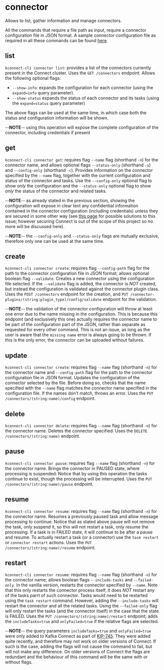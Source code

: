 # connector

Allows to list, gather information and manage connectors.

All the commands that require a file path as input, require a connector configuration file in JSON format. A sample connector configuration file as required in all these commands can be found [here](/samples-templates/connector-config-template.json).

## list

`kconnect-cli connector list`: provides a list of the connectors currently present in the Connect cluster. Uses the `GET /connectors` endpoint. Allows the following optional flags:

* `--show-info`: expands the configuration for each connector (using the `expand=info` query parameter). 
* `--show-status` expands the status of each connector and its tasks (using the `expand=status` query parameter)

The above flags can be used at the same time, in which case both the status and configuration information will be shown.

--**NOTE**-- using this operation will expose the complete configuration of the connector, including credentials if present

## get

`kconnect-cli connector get`: requires flag `--name` flag (shorthand `-n`) for the connector name, and allows optional flags `--status-only` (shorthand `-s`) and `--config-only` (shorthand `-c`). Provides information on the connector specified by the `--name` flag, together with the current configuration and status of the connector and tasks. Use the `--config-only` optional flag to show _only_ the configuration and the `--status-only` optional flag to show _only_ the status of the connector and related tasks. 

--**NOTE**-- as already stated in the previous section, showing the configuration will expose in clear text any confidential information contained in the connector configuration (including credentials) unless they are secured in some other way (see [this page](https://docs.confluent.io/platform/current/connect/security.html#externalizing-secrets) for possible solutions to this issue; however securing Connect is out of the scope of this project so no more will be discussed here).

--**NOTE**-- the `--config-only` and `--status-only` flags are mutually exclusive, therefore only one can be used at the same time.

## create

`kconnect-cli connector create`: requires flag `--config-path` flag for the path to the connector configuration file in JSON format; allows optional boolean flag `--validate`. Creates a new connector using the configuration file selected. If the `--validate` flag is added, the connector is _NOT_ created, but instead the configuration is validated against the connector plugin class. Uses the `POST /connectors` endpoint for the creation, and `PUT /connector-plugins/(string:plugin_type)/config/validate` endpoint for the validation.

--**NOTE**-- the validation of the connector configuration will throw at least one error due to the name missing in the configuration. This is because this endpoint (and exclusively this one) actually requires the connector name to be part of the configuration part of the JSON, rather than separate as requested for every other command. This is not an issue, as long as the user is aware that the `missing name` error is always going to be thrown. If this is the only error, the connector can be uploaded without failures.

## update

`kconnect-cli connector create`: requires flag `--name` flag (shorthand `-n`) for the connector name and `--config-path` flag for the path to the connector configuration file in JSON format. Updates the configuration of the connector selected by the file. Before doing so, checks that the name specified with the `--name` flag matches the connector name specified in the configuration file. If the names don't match, throws an error. Uses the `PUT /connectors/(string:name)/config` endpoint.

## delete

`kconnect-cli connector delete`: requires flag `--name` flag (shorthand `-n`) for the connector name. Deletes the connector specified. Uses the `DELETE /connectors/(string:name)` endpoint.

## pause

`kconnect-cli connector pause`: requires flag `--name` flag (shorthand `-n`) for the connector name. Brings the connector in PAUSED state, where processing is suspended. Notice that by using this operation the tasks continue to exist, though the processing will be interrupted. Uses the `PUT /connectors/(string:name)/pause` endpoint.

## resume

`kconnect-cli connector resume`: requires flag `--name` flag (shorthand `-n`) for the connector name. Resumes a previously paused task and allow message processing to continue. Notice that as stated above pause will not remove the task, only suspend it, so this will not restart a task, only resume the processing. If a task is in FAILED state, it will continue to be after a pause and resume. To actually restart a task (or a connector) use the `task restart` or `connector restart` actions. Uses the `PUT /connectors/(string:name)/resume` endpoint.

## restart

`kconnect-cli connector resume`: requires flag `--name` flag (shorthand `-n`) for the connector name; allows boolean flags `--include-tasks` and `--failed-only`. In the vanilla version, restarts the connector specified by `--name`. Note that this only restarts the connector process itself, it does _NOT_ restart any of the tasks parrt of such connector. Tasks would need to be restarted using the `task restart` command. However, adding the `--include-tasks` will restart the connector and all the related tasks. Using the `--failed-only` flag will only restart the tasks (and the connector itself) in the case that the state is FAILED. Uses the `PUT /connectors/(string:name)/restart` endpoint; adds the `includeTasks=true` and `onlyFailed=true` if the relative flags are selected.

--**NOTE**-- the query parameters `includeTasks=true` and `onlyFailed=true` were only added to Kafka Connect as part of [KIP-745](https://cwiki.apache.org/confluence/pages/viewpage.action?pageId=181308623). They were added quite recently, and therefore may not work on older versions of Connect. If such is the case, adding the flags will not cause the command to fail, but will not make any difference. On older versions of Connect the flags are redundant and the behaviour of this command will be the same with or without flags.
